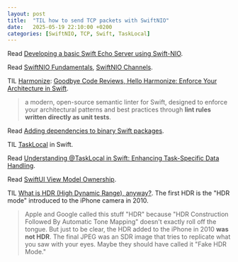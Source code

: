 ```yaml
---
layout: post
title:  "TIL how to send TCP packets with SwiftNIO"
date:   2025-05-19 22:10:00 +0200
categories: [SwiftNIO, TCP, Swift, TaskLocal]
---
```

Read [Developing a basic Swift Echo Server using Swift-NIO](https://www.process-one.net/blog/developing-a-basic-swift-echo-server-using-swift-nio/).

Read [SwiftNIO Fundamentals](https://swiftonserver.com/using-swiftnio-fundamentals/), [SwiftNIO Channels](https://swiftonserver.com/using-swiftnio-channels/).

TIL [Harmonize](https://github.com/perrystreetsoftware/Harmonize): [Goodbye Code Reviews, Hello Harmonize: Enforce Your Architecture in Swift](https://itnext.io/goodbye-code-reviews-hello-harmonize-0a49e2872b5a).

> a modern, open-source semantic linter for Swift, designed to enforce your architectural patterns and best practices through **lint rules written directly as unit tests**.

Read [Adding dependencies to binary Swift packages](https://danielsaidi.com/blog/2025/05/02/adding-dependencies-to-binary-swift-packages).

TIL [TaskLocal](https://developer.apple.com/documentation/swift/tasklocal) in Swift.

Read [Understanding @TaskLocal in Swift: Enhancing Task-Specific Data Handling](https://medium.com/@priyans05/understanding-tasklocal-in-swift-enhancing-task-specific-data-handling-9b91b6d95828).

Read [SwiftUI View Model Ownership](https://chris.eidhof.nl/post/swiftui-view-model/).

TIL [What is HDR (High Dynamic Range), anyway?](https://www.lux.camera/what-is-hdr/).
The first HDR is the "HDR mode" introduced to the iPhone camera in 2010.

> Apple and Google called this stuff "HDR" because "HDR Construction Followed By Automatic Tone Mapping" doesn't exactly roll off the tongue. But just to be clear, the HDR added to the iPhone in 2010 **was not HDR**. The final JPEG was an SDR image that tries to replicate what you saw with your eyes. Maybe they should have called it "Fake HDR Mode."
